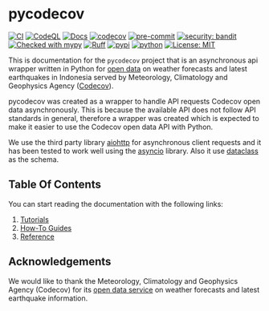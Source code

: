 # pycodecov

[![CI](https://github.com/kiraware/pycodecov/workflows/ci/badge.svg)](https://github.com/kiraware/pycodecov/actions/workflows/ci.yml)
[![CodeQL](https://github.com/kiraware/pycodecov/workflows/codeql/badge.svg)](https://github.com/kiraware/pycodecov/actions/workflows/codeql.yml)
[![Docs](https://readthedocs.org/projects/pycodecov/badge/?version=latest)](https://pycodecov.readthedocs.io/en/latest/?badge=latest)
[![codecov](https://codecov.io/gh/kiraware/pycodecov/graph/badge.svg?token=R7FIQXO4UP)](https://codecov.io/gh/kiraware/pycodecov)
[![pre-commit](https://img.shields.io/badge/pre--commit-enabled-brightgreen?logo=pre-commit&logoColor=white)](https://github.com/pre-commit/pre-commit)
[![security: bandit](https://img.shields.io/badge/security-bandit-yellow.svg)](https://github.com/PyCQA/bandit)
[![Checked with mypy](http://www.mypy-lang.org/static/mypy_badge.svg)](http://mypy-lang.org/)
[![Ruff](https://img.shields.io/endpoint?url=https://raw.githubusercontent.com/astral-sh/ruff/main/assets/badge/v2.json)](https://github.com/astral-sh/ruff)
[![pypi](https://img.shields.io/pypi/v/pycodecov.svg)](https://pypi.org/project/pycodecov/)
[![python](https://img.shields.io/pypi/pyversions/pycodecov.svg)](https://pypi.org/project/pycodecov/)
[![License: MIT](https://img.shields.io/badge/license-MIT-blue.svg)](https://opensource.org/license/mit/)

This is documentation for the `pycodecov` project that
is an asynchronous api wrapper written in Python for
[open data](https://data.pycodecov.go.id/) on weather
forecasts and latest earthquakes in Indonesia served
by Meteorology, Climatology and Geophysics Agency
([Codecov](https://pycodecov.go.id/)).

pycodecov was created as a wrapper to handle API requests
Codecov open data asynchronously. This is because the
available API does not follow API standards in general,
therefore a wrapper was created which is expected to
make it easier to use the Codecov open data API with Python.

We use the third party library [aiohttp](https://docs.aiohttp.org/en/stable/)
for asynchronous client requests and it has been tested
to work well using the [asyncio](https://docs.python.org/3/library/asyncio.html)
library. Also it use [dataclass](https://docs.python.org/3/library/dataclasses.html)
as the schema.

## Table Of Contents

You can start reading the documentation with the
following links:

1. [Tutorials](tutorials.md)
2. [How-To Guides](how-to-guides.md)
3. [Reference](reference/api.md)

## Acknowledgements

We would like to thank the Meteorology, Climatology
and Geophysics Agency (Codecov) for its [open data service](https://data.pycodecov.go.id/)
on weather forecasts and latest earthquake information.
